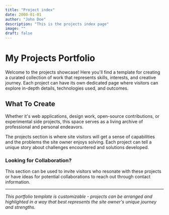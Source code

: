 ```yaml
---
title: "Project index"
date: 2000-01-01
author: "John Doe"
description: "This is the projects index page"
image: ""
draft: false
---
```

# My Projects Portfolio
Welcome to the projects showcase! Here you'll find a template for creating a curated collection of work that represents skills, interests, and creative journey. Each project can have its own dedicated page where visitors can explore in-depth details, technologies used, and outcomes.

## What To Create

Whether it's web applications, design work, open-source contributions, or experimental side projects, this space serves as a living archive of professional and personal endeavors.

The projects section is where site visitors will get a sense of capabilities and the problems the site owner enjoys solving. Each project can tell a unique story about challenges encountered and solutions developed.

### Looking for Collaboration?

This section can be used to invite visitors who resonate with these projects or have ideas for potential collaborations to reach out through contact information.

---

*This portfolio template is customizable - projects can be arranged and highlighted in a way that best represents the site owner's unique journey and strengths.*
